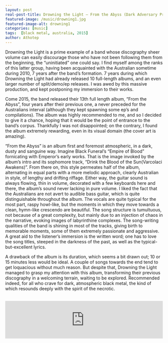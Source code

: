```yaml
---
layout: post
real-post-title: Drowning the Light – From the Abyss (Dark Adversary Productions, 2015)
featured-image: /music/drowning1.jpg
featured-image-alt: drowning1
categories: [music]
tags:  [black metal, australia, 2015]
author: Athotep
---
```


Drowning the Light is a prime example of a band whose discography sheer volume can easily discourage those who have not been following them from the beginning, the “uninitiated” one could say. I find myself among the ranks of this latter group, having been acquainted with the Australian sometime during 2010, 7 years after the band’s formation. 7 years during which Drowning the Light had already released 10 full-length albums, and an even larger number of split/demo/ep releases. I was awed by this massive production, and kept postponing my immersion to their works.

Come 2015, the band released their 13th full length album, “From the Abyss”, four years after their previous one, a never preceded for the Australians interval (although they kept spawning some ep’s and compilations). The album was highly recommended to me, and so I decided to give it a chance, hoping that it would be the point of entrance to the band’s corpus. Thankfully I was not disappointed; on the contrary, I found the album extremely rewarding, even in its visual domain (the cover art is amazing).

“From the Abyss” is an album first and foremost atmospheric, in a dark, dusty and sanguine way. Imagine Black Funeral’s “Empire of Blood” fornicating with Emperor’s early works. That is the image invoked by the album’s intro and its sophomore track, “Drink the Blood of the Sun(Varcolaci Awakens)”. From there on, this style permeates half of the album, alternating in equal parts with a more melodic approach, clearly Australian in style, of lengthy and drifting riffage. Either way, the guitar sound is always flowing, thin in volume, decorated with a few keyboards here and there, the album’s sound never lacking in pure volume. I liked the fact that the Australians are not avert to audible bass guitar, which is quite distinguishable throughout the album. The vocals are quite typical for the most part, raspy howl-like, but the moments in which they move towards a clean, hymn-like crescendo are beautiful. The song structure is tumultuous, not because of a great complexity, but mainly due to an injection of chaos in the narrative, evoking images of labyrinthine complexes. The song-writing qualities of the band is shining in most of the tracks, giving birth to memorable moments, some of them extremely passionate and aggressive. A great aid to the listener’s immersion is the written word; one has to love the song titles, steeped in the darkness of the past, as well as the typical-but-excellent lyrics.

A drawback of the album is its duration, which seems a bit drawn out; 10 or 15 minutes less would be ideal. A couple of songs towards the end tend to get loquacious without much reason. But despite that, Drowning the Light managed to grasp my attention with this album, transforming their previous discography in a welcoming terrain, waiting to be explored. Recommended indeed, for all who crave for dark, atmospheric black metal, the kind of which resounds deeply with the spirit of the necrotic.  
<br>
<iframe style="border: 0; width: 100%; height: 120px;" src="https://bandcamp.com/EmbeddedPlayer/album=629408915/size=large/bgcol=ffffff/linkcol=0687f5/tracklist=false/artwork=small/transparent=true/" seamless><a href="http://drowningthelight.bandcamp.com/album/from-the-abyss">From the Abyss by Drowning the Light</a></iframe>